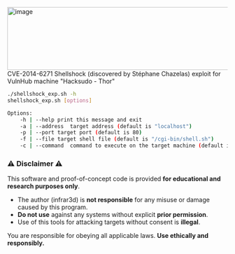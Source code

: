 <img width="1023" height="144" alt="image" src="https://github.com/user-attachments/assets/12d36e70-5788-4daf-9bb1-b7c9adbea9f1" />CVE-2014-6271 Shellshock (discovered by Stéphane Chazelas) exploit for VulnHub machine "Hacksudo - Thor"

```bash
./shellshock_exp.sh -h                                        
shellshock_exp.sh [options]

Options:
	-h | --help	print this message and exit
	-a | --address	target address (default is "localhost")
	-p | --port	target port (default is 80)
	-f | --file	target shell file (default is "/cgi-bin/shell.sh")
	-c | --command	command to execute on the target machine (default is "cat /etc/passwd")

```

### ⚠️ Disclaimer ⚠️

This software and proof-of-concept code is provided **for educational and research purposes only**. 

*   The author (infrar3d) is **not responsible** for any misuse or damage caused by this program.
*   **Do not use** against any systems without explicit **prior permission**.
*   Use of this tools for attacking targets without consent is **illegal**.

You are responsible for obeying all applicable laws. **Use ethically and responsibly.**
